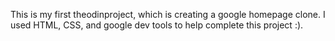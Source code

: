 This is my first theodinproject, which is creating a google homepage clone. 
I used HTML, CSS, and google dev tools to help complete this project :).
